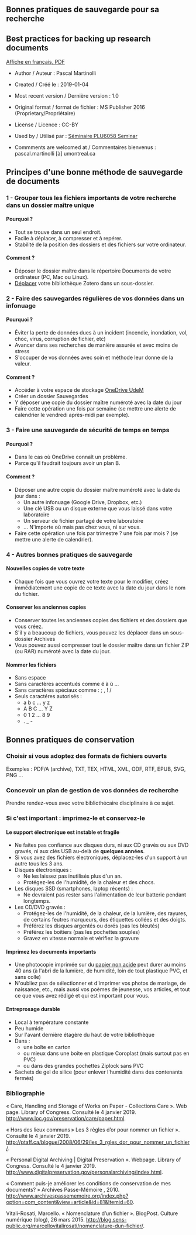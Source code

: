 ## Bonnes pratiques de sauvegarde pour sa recherche
## Best practices for backing up research documents

[Affiche en français, PDF](https://github.com/pmartinolli/TM-Saveorcry/blob/master/files/TM-Saveorcry-v1.0.fr.pdf)

* Author / Auteur : Pascal Martinolli

* Created / Créé le : 2019-01-04

* Most recent version / Dernière version : 1.0

* Original format / format de fichier : MS Publisher 2016 (Proprietary/Propriétaire)

* License / Licence : CC-BY

* Used by / Utilisé par  : [Séminaire PLU6058 Seminar](http://guides.bib.umontreal.ca/cours/1-PLU6058)

* Commments are welcomed at / Commentaires bienvenus : pascal.martinolli [à] umontreal.ca

## Principes d'une bonne méthode de sauvegarde de documents

### 1 - Grouper tous les fichiers importants de votre recherche dans un dossier maître unique

#### Pourquoi ?

- Tout se trouve dans un seul endroit. 
- Facile à déplacer, à compresser et à repérer.
- Stabilité de la position des dossiers et des fichiers sur votre ordinateur.

#### Comment ?

- Déposer le dossier maître dans le répertoire Documents de votre ordinateur (PC, Mac ou Linux).
- [Déplacer](https://www.zotero.org/support/fr/zotero_data) votre bibliothèque Zotero dans un sous-dossier.

### 2 - Faire des sauvegardes régulières de vos données dans un infonuage

#### Pourquoi ?

- Éviter la perte de données dues à un incident (incendie, inondation, vol, choc, virus, corruption de fichier, etc)
- Avancer dans ses recherches de manière assurée et avec moins de stress
- S'occuper de vos données avec soin et méthode leur donne de la valeur.

#### Comment ?

- Accéder à votre espace de stockage [OneDrive UdeM](https://o365.umontreal.ca)
- Créer un dossier Sauvegardes
- Y déposer une copie du dossier maître numéroté avec la date du jour
- Faire cette opération une fois par semaine (se mettre une alerte de calendrier le vendredi après-midi par exemple).

### 3 - Faire une sauvegarde de sécurité de temps en temps

#### Pourquoi ?

- Dans le cas où OneDrive connaît un problème.
- Parce qu'il faudrait toujours avoir un plan B.

#### Comment ?

- Déposer une autre copie du dossier maître numéroté avec la date du jour dans :
  - Un autre infonuage (Google Drive, Dropbox, etc.)
  - Une clé USB ou un disque externe que vous laissé dans votre laboratoire
  - Un serveur de fichier partagé de votre laboratoire
  - ... N'importe où mais pas chez vous, ni sur vous.
- Faire cette opération une fois par trimestre ? une fois par mois ? (se mettre une alerte de calendrier).

### 4 - Autres bonnes pratiques de sauvegarde

#### Nouvelles copies de votre texte

- Chaque fois que vous ouvrez votre texte pour le modifier, créez immédiatement une copie de ce texte avec la date du jour dans le nom du fichier.

#### Conserver les anciennes copies

- Conserver toutes les anciennes copies des fichiers et des dossiers que vous créez.
- S'il y a beaucoup de fichiers, vous pouvez les déplacer dans un sous-dossier Archives
- Vous pouvez aussi compresser tout le dossier maître dans un fichier ZIP (ou RAR) numéroté avec la date du jour.

#### Nommer les fichiers

- Sans espace
- Sans caractères accentués comme é à ù ...
- Sans caractères spéciaux comme : ; , ! /
- Seuls caractéres autorisés :
  - a b c ... y z
  - A B C ... Y Z
  - 0 1 2 ... 8 9
  - . _ -


## Bonnes pratiques de conservation

### Choisir si vous adoptez des formats de fichiers ouverts

Exemples : PDF/A (archive), TXT, TEX, HTML, XML, ODF, RTF, EPUB, SVG, PNG ...

### Concevoir un plan de gestion de vos données de recherche

Prendre rendez-vous avec votre bibliothécaire disciplinaire à ce sujet.

### Si c'est important : imprimez-le et conservez-le

#### Le support électronique est instable et fragile

- Ne faites pas confiance aux disques durs, ni aux CD gravés ou aux DVD gravés, ni aux clés USB au-delà de **quelques années**. 
- Si vous avez des fichiers électroniques, déplacez-les d'un support à un autre tous les 3 ans.
- Disques électroniques :
  - Ne les laissez pas inutilisés plus d'un an.
  - Protégez-les de l'humidité, de la chaleur et des chocs.
- Les disques SSD (smartphones, laptop récents) :
  - Ne devraient pas rester sans l'alimentation de leur batterie pendant longtemps.
- Les CD/DVD gravés : 
  - Protégez-les de l'humidité, de la chaleur, de la lumière, des rayures, de certains feutres marqueurs, des étiquettes collées et des doigts.
  - Préférez les disques argentés ou dorés (pas les bleutés)
  - Préférez les boitiers (pas les pochettes souples)
  - Gravez en vitesse normale et vérifiez la gravure
  
#### Imprimez les documents importants

  - Une photocopie imprimée sur du [papier non acide](https://fr.wikipedia.org/wiki/Papier_non_acide) peut durer au moins 40 ans (à l'abri de la lumière, de humidité, loin de tout plastique PVC, et sans colle)
  - N'oubliez pas de sélectionner et d'imprimer vos photos de mariage, de naissance, etc., mais aussi vos poèmes de jeunesse, vos articles, et tout ce que vous avez rédigé et qui est important pour vous.
  
#### Entreprosage durable

- Local à température constante
- Peu humide
- Sur l'avant dernière étagère du haut de votre bibliothèque
- Dans : 
  - une boîte en carton 
  - ou mieux dans une boite en plastique Coroplast (mais surtout pas en PVC)
  - ou dans des grandes pochettes Ziplock sans PVC
- Sachets de gel de silice (pour enlever l'humidité dans des contenants fermés)

### Bibliographie

« Care, Handling and Storage of Works on Paper - Collections Care ». Web page. Library of Congress. Consulté le 4 janvier 2019. http://www.loc.gov/preservation/care/paper.html.

« Hors des lieux communs » Les 3 règles d’or pour nommer un fichier ». Consulté le 4 janvier 2019. http://ptaff.ca/blogue/2008/06/29/les_3_rgles_dor_pour_nommer_un_fichier/.

« Personal Digital Archiving | Digital Preservation ». Webpage. Library of Congress. Consulté le 4 janvier 2019. http://www.digitalpreservation.gov/personalarchiving/index.html.

« Comment puis-je améliorer les conditions de conservation de mes documents? » Archives Passe-Mémoire , 2010. http://www.archivespassememoire.org/index.php?option=com_content&view=article&id=81&Itemid=60.

Vitali-Rosati, Marcello. « Nomenclature d’un fichier ». BlogPost. Culture numérique (blog), 26 mars 2015. http://blog.sens-public.org/marcellovitalirosati/nomenclature-dun-fichier/.


